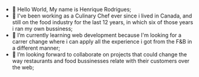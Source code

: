 - 👋 Hello World, My name is Henrique Rodrigues;
- 👀 I've been working as a Culinary Chef ever since i lived in Canada,
 and still on the food industry for the last 12 years,
 in which six of those years i ran my own bussiness;
- 🌱 I’m currently learning web development because I'm looking for a carrer change
 where i can apply all the experience i got from the F&B in a different manner;
- 💞️ I’m looking forward to collaborate on projects that could change the
 way restaurants and food bussinesses relate with their customers over the web;
